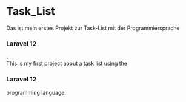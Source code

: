 # Task_List
Das ist mein erstes Projekt zur Task-List mit der Programmiersprache <h3>Laravel 12</h3>.<br>
This is my first project about a task list using the <h3>Laravel 12</h3> programming language.
